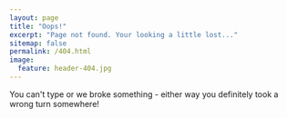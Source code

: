 ```yaml
---
layout: page
title: "Oops!"
excerpt: "Page not found. Your looking a little lost..."
sitemap: false
permalink: /404.html
image:
  feature: header-404.jpg
---
```


You can't type or we broke something - either way you definitely took a wrong turn somewhere!

<script type="text/javascript">
  var GOOG_FIXURL_LANG = 'en';
  var GOOG_FIXURL_SITE = '{{ site.url }}'
</script>
<script type="text/javascript"
  src="//linkhelp.clients.google.com/tbproxy/lh/wm/fixurl.js">
</script>
